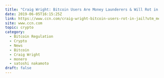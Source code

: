 ```yaml
---
title: "Craig Wright: Bitcoin Users Are Money Launderers & Will Rot in Jail"
date: 2019-06-05T16:15:25Z
link: https://www.ccn.com/craig-wright-bitcoin-users-rot-in-jail?utm_medium=RSS&utm_source=hune
site: www.ccn.com
topic: crypto
category:
  - Bitcoin Regulation
  - Crypto
  - News
  - Bitcoin
  - Craig Wright
  - monero
  - satoshi nakamoto
draft: false
---
```

